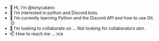 - 👋 Hi, I’m @tonycatano
- 👀 I’m interested in python and Discord bots.
- 🌱 I’m currently learning Python and the Discord API and how to use Git.  :D
- 💞️ I’m looking to collaborate on ... Not looking for collaborators atm.
- 📫 How to reach me ... n/a

<!---
tonycatano/tonycatano is a ✨ special ✨ repository because its `README.md` (this file) appears on your GitHub profile.
You can click the Preview link to take a look at your changes.
--->
